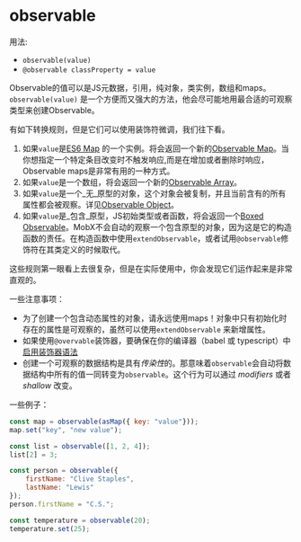 # observable

用法: 
* `observable(value)`
* `@observable classProperty = value` 


Observable的值可以是JS元数据，引用，纯对象，类实例，数组和maps。
`observable(value)` 是一个方便而又强大的方法，他会尽可能地用最合适的可观察类型来创建Observable。

有如下转换规则，但是它们可以使用装饰符微调，我们往下看。

1. 如果`value`是[ES6 Map](https://developer.mozilla.org/en-US/docs/Web/JavaScript/Reference/Global_Objects/Map) 的一个实例。将会返回一个新的[Observable Map](map.md)。当你想指定一个特定条目改变时不触发响应,而是在增加或者删除时响应，Observable maps是非常有用的一种方式。
2. 如果`value`是一个数组，将会返回一个新的[Observable Array](array.md)。
3. 如果`value`是一个_无_原型的对象，这个对象会被复制，并且当前含有的所有属性都会被观察。详见[Observable Object](object.md)。
4. 如果`value`是_包含_原型，JS初始类型或者函数，将会返回一个[Boxed Observable](boxed.md)。MobX不会自动的观察一个包含原型的对象，因为这是它的构造函数的责任。在构造函数中使用`extendObservable`，或者试用`@observable`修饰符在其类定义的时候取代。

这些规则第一眼看上去很复杂，但是在实际使用中，你会发现它们运作起来是非常直观的。

一些注意事项：

* 为了创建一个包含动态属性的对象，请永远使用maps！对象中只有初始化时存在的属性是可观察的，虽然可以使用`extendObservable` 来新增属性。
* 如果使用`@overvable`装饰器，要确保在你的编译器（babel 或 typescript）中[启用装饰器语法](http://MobXjs.github.io/MobX/refguide/observable-decorator.html)
* 创建一个可观察的数据结构是具有*传染性*的。那意味着`observable`会自动将数据结构中所有的值一同转变为`observable`。这个行为可以通过 *modifiers* 或者 *shallow* 改变。

一些例子：

```javascript
const map = observable(asMap({ key: "value"}));
map.set("key", "new value");

const list = observable([1, 2, 4]);
list[2] = 3;

const person = observable({
    firstName: "Clive Staples",
    lastName: "Lewis"
});
person.firstName = "C.S.";

const temperature = observable(20);
temperature.set(25);
```
